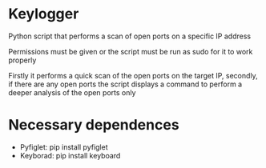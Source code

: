 # Keylogger

Python script that performs a scan of open ports on a specific IP address

Permissions must be given or the script must be run as sudo for it to work properly

Firstly it performs a quick scan of the open ports on the target IP, secondly, if there are any open ports the script displays a command to perform a deeper analysis of the open ports only

# Necessary dependences

* Pyfiglet: pip install pyfiglet
* Keyborad: pip install keyboard
